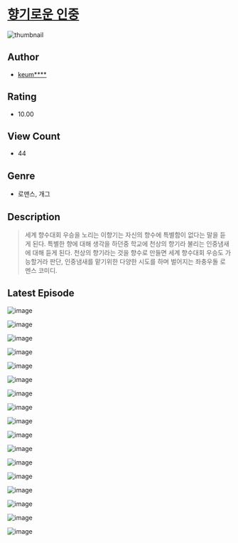 # [향기로운 인중](https://comic.naver.com/bestChallenge/list?titleId=810207)
![thumbnail](https://image-comic.pstatic.net/user_contents_data/challenge_comic/2023/05/23/313845/upload_7077184031794946658_480x623.jpeg)

## Author
- [keum****](https://comic.naver.com/artistTitle?id=313845)

## Rating
- 10.00

## View Count
- 44

## Genre
- 로맨스, 개그

## Description
> 세계 향수대회 우승을 노리는 이향기는 자신의 향수에 특별함이 없다는 말을 듣게 된다. 특별한 향에 대해 생각을 하던중 학교에 천상의 향기라 불리는 인중냄새에 대해 듣게 된다. 천상의 향기라는 것을 향수로 만들면 세계 향수대회 우승도 가능할거라 판단, 인중냄새를 맡기위한 다양한 시도를 하며 벌어지는 좌충우돌 로멘스 코미디.


## Latest Episode
![image](https://image-comic.pstatic.net/user_contents_data/challenge_comic/2023/05/23/313845/upload_3618421729949607525.jpeg)

![image](https://image-comic.pstatic.net/user_contents_data/challenge_comic/2023/05/23/313845/upload_7305742627715166257.jpeg)

![image](https://image-comic.pstatic.net/user_contents_data/challenge_comic/2023/05/23/313845/upload_3834023645680132661.jpeg)

![image](https://image-comic.pstatic.net/user_contents_data/challenge_comic/2023/05/23/313845/upload_3832618499934533941.jpeg)

![image](https://image-comic.pstatic.net/user_contents_data/challenge_comic/2023/05/23/313845/upload_7147887954418153776.jpeg)

![image](https://image-comic.pstatic.net/user_contents_data/challenge_comic/2023/05/23/313845/upload_3978710592754104116.jpeg)

![image](https://image-comic.pstatic.net/user_contents_data/challenge_comic/2023/05/23/313845/upload_3775252558758688816.jpeg)

![image](https://image-comic.pstatic.net/user_contents_data/challenge_comic/2023/05/23/313845/upload_4121129247122733154.jpeg)

![image](https://image-comic.pstatic.net/user_contents_data/challenge_comic/2023/05/23/313845/upload_7365136024560821811.jpeg)

![image](https://image-comic.pstatic.net/user_contents_data/challenge_comic/2023/05/23/313845/upload_7089288369853064545.jpeg)

![image](https://image-comic.pstatic.net/user_contents_data/challenge_comic/2023/05/23/313845/upload_3486458133917033522.jpeg)

![image](https://image-comic.pstatic.net/user_contents_data/challenge_comic/2023/05/23/313845/upload_7004897562475967585.jpeg)

![image](https://image-comic.pstatic.net/user_contents_data/challenge_comic/2023/05/23/313845/upload_7003154841676637025.jpeg)

![image](https://image-comic.pstatic.net/user_contents_data/challenge_comic/2023/05/23/313845/upload_3847255374703114289.jpeg)

![image](https://image-comic.pstatic.net/user_contents_data/challenge_comic/2023/05/23/313845/upload_3618417108514453300.jpeg)

![image](https://image-comic.pstatic.net/user_contents_data/challenge_comic/2023/05/23/313845/upload_3545848280257998901.jpeg)

![image](https://image-comic.pstatic.net/user_contents_data/challenge_comic/2023/05/23/313845/upload_3486461444615124835.jpeg)
